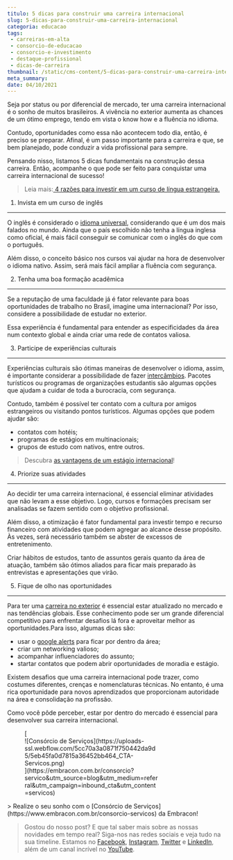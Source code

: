 ```yaml
---
titulo: 5 dicas para construir uma carreira internacional
slug: 5-dicas-para-construir-uma-carreira-internacional
categoria: educacao
tags:
 - carreiras-em-alta
 - consorcio-de-educacao
 - consorcio-e-investimento
 - destaque-profissional
 - dicas-de-carreira
thumbnail: /static/cms-content/5-dicas-para-construir-uma-carreira-internacional.jpg
meta_summary: 
date: 04/10/2021
---
```

Seja por status ou por diferencial de mercado, ter uma carreira internacional é o sonho de muitos brasileiros. A vivência no exterior aumenta as chances de um ótimo emprego, tendo em vista o know how e a fluência no idioma.

Contudo, oportunidades como essa não acontecem todo dia, então, é preciso se preparar. Afinal, é um passo importante para a carreira e que, se bem planejado, pode conduzir a vida profissional para sempre.

Pensando nisso, listamos 5 dicas fundamentais na construção dessa carreira. Então, acompanhe o que pode ser feito para conquistar uma carreira internacional de sucesso!

> Leia mais:[ 4 razões para investir em um curso de língua estrangeira.](https://www.embracon.com.br/blog/4-razoes-para-investir-em-um-curso-de-idiomas-e-aprender-uma-nova-lingua)

1. Invista em um curso de inglês
--------------------------------

O inglês é considerado o [idioma universal](https://www.embracon.com.br/blog/entenda-a-importancia-de-aprender-a-falar-ingles), considerando que é um dos mais falados no mundo. Ainda que o país escolhido não tenha a língua inglesa como oficial, é mais fácil conseguir se comunicar com o inglês do que com o português.

Além disso, o conceito básico nos cursos vai ajudar na hora de desenvolver o idioma nativo. Assim, será mais fácil ampliar a fluência com segurança.

2. Tenha uma boa formação acadêmica
-----------------------------------

Se a reputação de uma faculdade já é fator relevante para boas oportunidades de trabalho no Brasil, imagine uma internacional? Por isso, considere a possibilidade de estudar no exterior.

Essa experiência é fundamental para entender as especificidades da área num contexto global e ainda criar uma rede de contatos valiosa.

3. Participe de experiências culturais
--------------------------------------

Experiências culturais são ótimas maneiras de desenvolver o idioma, assim, é importante considerar a possibilidade de fazer [intercâmbios](https://www.embracon.com.br/blog/por-que-fazer-um-intercambio-veja-7-bons-motivos). Pacotes turísticos ou programas de organizações estudantis são algumas opções que ajudam a cuidar de toda a burocracia, com segurança.

Contudo, também é possível ter contato com a cultura por amigos estrangeiros ou visitando pontos turísticos. Algumas opções que podem ajudar são:

- contatos com hotéis;
- programas de estágios em multinacionais;
- grupos de estudo com nativos, entre outros.

> Descubra [as vantagens de um estágio internacional](https://www.embracon.com.br/blog/estagio-internacional-entenda-como-funciona-e-quais-sao-as-vantagens)!

4. Priorize suas atividades
---------------------------

Ao decidir ter uma carreira internacional, é essencial eliminar atividades que não levam a esse objetivo. Logo, cursos e formações precisam ser analisadas se fazem sentido com o objetivo profissional.

Além disso, a otimização é fator fundamental para investir tempo e recurso financeiro com atividades que podem agregar ao alcance desse propósito. Às vezes, será necessário também se abster de excessos de entretenimento.

Criar hábitos de estudos, tanto de assuntos gerais quanto da área de atuação, também são ótimos aliados para ficar mais preparado às entrevistas e apresentações que virão.

5. Fique de olho nas oportunidades
----------------------------------

Para ter uma [carreira no exterior](https://www.embracon.com.br/blog/quais-as-maiores-vantagens-de-fazer-intercambio-nos-eua) é essencial estar atualizado no mercado e nas tendências globais. Esse conhecimento pode ser um grande diferencial competitivo para enfrentar desafios lá fora e aproveitar melhor as oportunidades.Para isso, algumas dicas são:

- usar o [google alerts](https://www.google.com.br/alerts) para ficar por dentro da área;
- criar um networking valioso;
- acompanhar influenciadores do assunto;
- startar contatos que podem abrir oportunidades de moradia e estágio.

Existem desafios que uma carreira internacional pode trazer, como costumes diferentes, crenças e nomenclaturas técnicas. No entanto, é uma rica oportunidade para novos aprendizados que proporcionam autoridade na área e consolidação na profissão.

Como você pôde perceber, estar por dentro do mercado é essencial para desenvolver sua carreira internacional.

<figure class="w-richtext-figure-type-image w-richtext-align-center" style="max-width:310px">[<div>![Consórcio de Serviços](https://uploads-ssl.webflow.com/5cc70a3a0871f750442da9d5/5eb45fa0d7815a36452bb464_CTA-Servicos.png)</div>](https://embracon.com.br/consorcio?servico&utm_source=blog&utm_medium=referral&utm_campaign=inbound_cta&utm_content=servicos)</figure>> Realize o seu sonho com o [Consórcio de Serviços](https://www.embracon.com.br/consorcio-servicos) da Embracon!

> Gostou do nosso post? E que tal saber mais sobre as nossas novidades em tempo real? Siga-nos nas redes sociais e veja tudo na sua timeline. Estamos no [Facebook](https://www.facebook.com/embracon/), [Instagram](https://www.instagram.com/embraconoficial/), [Twitter](https://twitter.com/embracon) e [LinkedIn](https://www.linkedin.com/company/1018875/), além de um canal incrível no [YouTube](https://www.youtube.com/channel/UCL-Y0mv9zc73Iek48NLUBzQ).
